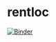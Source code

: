 # rentloc

[![Binder](https://mybinder.org/badge.svg)](https://mybinder.org/v2/gh/rentloc/rentloc/master?urlpath=lab/tree/dataPrep.ipynb)
